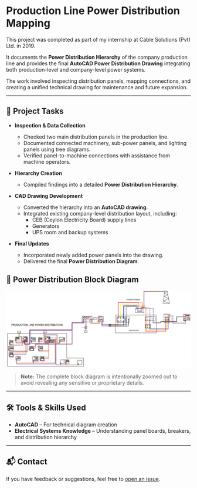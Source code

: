 # Production Line Power Distribution Mapping

This project was completed as part of my internship at Cable Solutions (Pvt) Ltd. in 2019.  

It documents the **Power Distribution Hierarchy** of the company production line and provides the final **AutoCAD Power Distribution Drawing** integrating both production-level and company-level power systems.

The work involved inspecting distribution panels, mapping connections, and creating a unified technical drawing for maintenance and future expansion.

---

## 📌 Project Tasks
- **Inspection & Data Collection**  
  - Checked two main distribution panels in the production line.  
  - Documented connected machinery, sub-power panels, and lighting panels using tree diagrams.  
  - Verified panel-to-machine connections with assistance from machine operators.

- **Hierarchy Creation**  
  - Compiled findings into a detailed **Power Distribution Hierarchy**.  

- **CAD Drawing Development**  
  - Converted the hierarchy into an **AutoCAD drawing**.  
  - Integrated existing company-level distribution layout, including:  
    - CEB (Ceylon Electricity Board) supply lines  
    - Generators  
    - UPS room and backup systems  

- **Final Updates**  
  - Incorporated newly added power panels into the drawing.  
  - Delivered the final **Power Distribution Diagram**.

## 🔎 Power Distribution Block Diagram

![power-distribution](power-distribution.png)

> **Note:** The complete block diagram is intentionally zoomed out to avoid revealing any sensitive or proprietary details.

---

## 🛠 Tools & Skills Used
- **AutoCAD** – For technical diagram creation
- **Electrical Systems Knowledge** – Understanding panel boards, breakers, and distribution hierarchy

---

## 📬 Contact
If you have feedback or suggestions, feel free to [open an issue](https://github.com).
